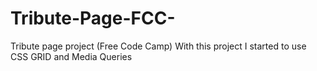 # Tribute-Page-FCC-
Tribute page project (Free Code Camp)
With this project I started to use CSS GRID and Media Queries
